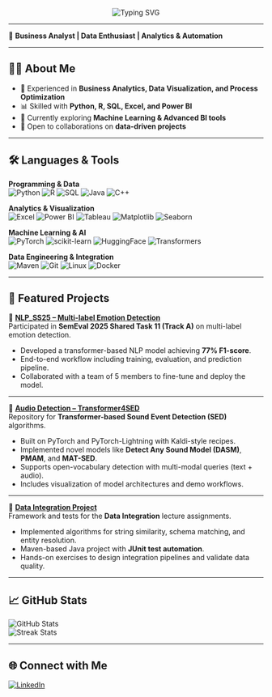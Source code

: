 <p align="center">
  <img src="https://readme-typing-svg.demolab.com?font=Fira+Code&pause=1000&color=9A4DFF&center=true&vCenter=true&width=600&lines=👋+Hello%2C+I'm+Pooja+Negi;Business+Analyst+%7C+Data+Enthusiast;Analytics+%7C+Automation+%7C+AI" alt="Typing SVG" />
</p>

---

🎯 **Business Analyst | Data Enthusiast | Analytics & Automation**


---

## 👩‍💻 About Me  
- 🔭 Experienced in **Business Analytics, Data Visualization, and Process Optimization**  
- 📊 Skilled with **Python, R, SQL, Excel, and Power BI**  
- 🌱 Currently exploring **Machine Learning & Advanced BI tools**  
- 🤝 Open to collaborations on **data-driven projects**  

---

## 🛠️ Languages & Tools  

**Programming & Data**  
![Python](https://img.shields.io/badge/-Python-3776AB?logo=python&logoColor=white)
![R](https://img.shields.io/badge/-R-276DC3?logo=r&logoColor=white)
![SQL](https://img.shields.io/badge/-SQL-4479A1?logo=mysql&logoColor=white)
![Java](https://img.shields.io/badge/-Java-007396?logo=java&logoColor=white)
![C++](https://img.shields.io/badge/-C++-00599C?logo=c%2b%2b&logoColor=white)

**Analytics & Visualization**  
![Excel](https://img.shields.io/badge/-Excel-217346?logo=microsoft-excel&logoColor=white)
![Power BI](https://img.shields.io/badge/-PowerBI-F2C811?logo=powerbi&logoColor=black)
![Tableau](https://img.shields.io/badge/-Tableau-E97627?logo=tableau&logoColor=white)
![Matplotlib](https://img.shields.io/badge/-Matplotlib-005C84?logo=plotly&logoColor=white)
![Seaborn](https://img.shields.io/badge/-Seaborn-4B8BBE?logo=python&logoColor=white)

**Machine Learning & AI**  
![PyTorch](https://img.shields.io/badge/-PyTorch-EE4C2C?logo=pytorch&logoColor=white)
![scikit-learn](https://img.shields.io/badge/-Scikit--learn-F7931E?logo=scikitlearn&logoColor=white)
![HuggingFace](https://img.shields.io/badge/-HuggingFace-FFD21E?logo=huggingface&logoColor=black)
![Transformers](https://img.shields.io/badge/-Transformers-000000?logo=python&logoColor=white)

**Data Engineering & Integration**  
![Maven](https://img.shields.io/badge/-Maven-C71A36?logo=apachemaven&logoColor=white)
![Git](https://img.shields.io/badge/-Git-F05032?logo=git&logoColor=white)
![Linux](https://img.shields.io/badge/-Linux-FCC624?logo=linux&logoColor=black)
![Docker](https://img.shields.io/badge/-Docker-2496ED?logo=docker&logoColor=white)

---

## 📂 Featured Projects  

🔹 [**NLP_SS25 – Multi-label Emotion Detection**](https://github.com/pooonegi/NLP_SS25)  
Participated in **SemEval 2025 Shared Task 11 (Track A)** on multi-label emotion detection.  
- Developed a transformer-based NLP model achieving **77% F1-score**.  
- End-to-end workflow including training, evaluation, and prediction pipeline.  
- Collaborated with a team of 5 members to fine-tune and deploy the model.  

---

🔹 [**Audio Detection – Transformer4SED**](https://github.com/pooonegi/Transformer4SED)  
Repository for **Transformer-based Sound Event Detection (SED)** algorithms.  
- Built on PyTorch and PyTorch-Lightning with Kaldi-style recipes.  
- Implemented novel models like **Detect Any Sound Model (DASM)**, **PMAM**, and **MAT-SED**.  
- Supports open-vocabulary detection with multi-modal queries (text + audio).  
- Includes visualization of model architectures and demo workflows.  

---

🔹 [**Data Integration Project**](https://github.com/pooonegi/di-integration)  
Framework and tests for the **Data Integration** lecture assignments.  
- Implemented algorithms for string similarity, schema matching, and entity resolution.  
- Maven-based Java project with **JUnit test automation**.  
- Hands-on exercises to design integration pipelines and validate data quality.  

---

## 📈 GitHub Stats  
![GitHub Stats](https://github-readme-stats.vercel.app/api?username=pooonegi&show_icons=true&theme=tokyonight)  
![Streak Stats](https://github-readme-streak-stats.herokuapp.com/?user=pooonegi&theme=tokyonight)  

---

## 🌐 Connect with Me  
[![LinkedIn](https://img.shields.io/badge/LinkedIn-blue?logo=linkedin&logoColor=white)](https://www.linkedin.com/in/poojanegi3429)  
